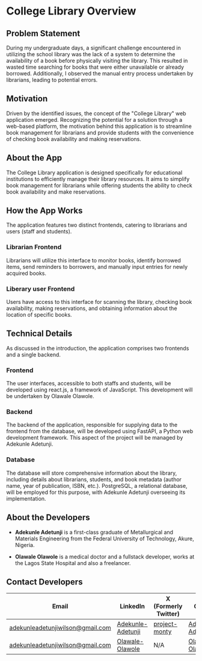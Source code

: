 # College Library Overview

## Problem Statement

During my undergraduate days, a significant challenge encountered in utilizing the school library was the lack of a system to determine the availability of a book before physically visiting the library. This resulted in wasted time searching for books that were either unavailable or already borrowed. Additionally, I observed the manual entry process undertaken by librarians, leading to potential errors.

## Motivation

Driven by the identified issues, the concept of the "College Library" web application emerged. Recognizing the potential for a solution through a web-based platform, the motivation behind this application is to streamline book management for librarians and provide students with the convenience of checking book availability and making reservations.

## About the App

The College Library application is designed specifically for educational institutions to efficiently manage their library resources. It aims to simplify book management for librarians while offering students the ability to check book availability and make reservations.

## How the App Works

The application features two distinct frontends, catering to librarians and users (staff and students).

### Librarian Frontend

Librarians will utilize this interface to monitor books, identify borrowed items, send reminders to borrowers, and manually input entries for newly acquired books.

### Liberary user Frontend

Users have access to this interface for scanning the library, checking book availability, making reservations, and obtaining information about the location of specific books.

## Technical Details

As discussed in the introduction, the application comprises two frontends and a single backend.

### Frontend

The user interfaces, accessible to both staffs and students, will be developed using react.js, a framework of JavaScript. This development will be undertaken by Olawale Olawole.

### Backend

The backend of the application, responsible for supplying data to the frontend from the database, will be developed using FastAPI, a Python web development framework. This aspect of the project will be managed by Adekunle Adetunji.

### Database

The database will store comprehensive information about the library, including details about librarians, students, and book metadata (author name, year of publication, ISBN, etc.). PostgreSQL, a relational database, will be employed for this purpose, with Adekunle Adetunji overseeing its implementation.

## About the Developers

- **Adekunle Adetunji** is a first-class graduate of Metallurgical and Materials Engineering from the Federal University of Technology, Akure, Nigeria.

- **Olawale Olawole** is a medical doctor and a fullstack developer, works at the Lagos State Hospital and also a freelancer.

## Contact Developers

| Email | LinkedIn | X (Formerly Twitter) | Github |
|-------|----------|----------------------|--------|
| [adekunleadetunjiwilson@gmail.com](mailto:adekunleadetunjiwilson@gmail.com) | [Adekunle-Adetunji](https://www.linkedin.com/in/adetunji-adekunle-835755233/) | [project-monty](https://twitter.com/MontyBytecode) | [Adekunle-Adetunji](https://github.com/AdekunleAdetunji) |
| [adekunleadetunjiwilson@gmail.com](mailto:adekunleadetunjiwilson@gmail.com) | [Olawale-Olawole](https://www.linkedin.com/in/olawale-olawole-aa4180204/) | N/A | [Olawale-Olawole](https://github.com/Olawale-Olawole) |
